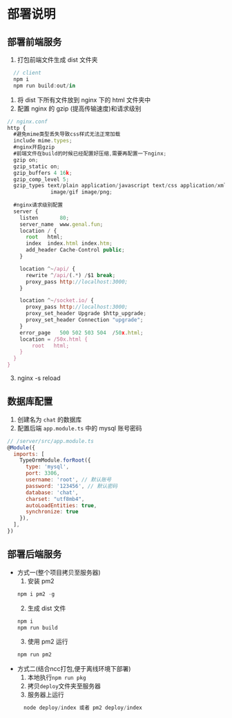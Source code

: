 # 部署说明
## 部署前端服务
1. 打包前端文件生成 dist 文件夹
```js
  // client
  npm i
  npm run build:out/in
```
1. 将 dist 下所有文件放到 nginx 下的 html 文件夹中
2. 配置 nginx 的 gzip (提高传输速度)和请求级别
```js
// nginx.conf
http {
  #避免mime类型丢失导致css样式无法正常加载
  include mime.types;
  #nginx开启gzip
  #前端文件在build的时候已经配置好压缩,需要再配置一下nginx;
  gzip on; 
  gzip_static on;
  gzip_buffers 4 16k;
  gzip_comp_level 5;
  gzip_types text/plain application/javascript text/css application/xml text/javascript application/x-httpd-php image/jpeg 
              image/gif image/png;
  
  #nginx请求级别配置
  server {
    listen       80;
    server_name  www.genal.fun;
    location / {
      root   html;
      index  index.html index.htm;
      add_header Cache-Control public;
    }

    location ^~/api/ {
      rewrite ^/api/(.*) /$1 break;
      proxy_pass http://localhost:3000;
    }

    location ^~/socket.io/ {
      proxy_pass http://localhost:3000;
      proxy_set_header Upgrade $http_upgrade;
      proxy_set_header Connection "upgrade";
    }
    error_page   500 502 503 504  /50x.html;
    location = /50x.html {
        root   html;
    }
  }  
}
```
3. nginx -s reload

## 数据库配置
1. 创建名为 `chat` 的数据库
2. 配置后端 `app.module.ts` 中的 mysql 账号密码
```js
// /server/src/app.module.ts
@Module({
  imports: [
    TypeOrmModule.forRoot({
      type: 'mysql',
      port: 3306,
      username: 'root', // 默认账号
      password: '123456', // 默认密码
      database: 'chat',
      charset: "utf8mb4",
      autoLoadEntities: true,
      synchronize: true
    }),
  ],
})
```

## 部署后端服务
- 方式一(整个项目拷贝至服务器)
  1. 安装 pm2
  ```js
  npm i pm2 -g
  ```
  2. 生成 dist 文件
  ```js
  npm i
  npm run build
  ```
  3. 使用 pm2 运行
  ```js
  npm run pm2
  ```
- 方式二(结合ncc打包,便于离线环境下部署)
  1. 本地执行`npm run pkg`
  2. 拷贝`deploy`文件夹至服务器
  3. 服务器上运行
  ```js
    node deploy/index 或者 pm2 deploy/index
  ```